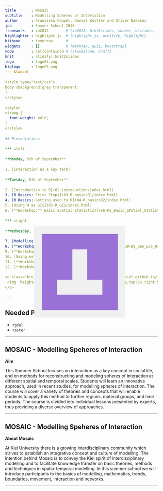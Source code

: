 ```yaml
---
title       : Mosaic 
subtitle    : Modelling Spheres of Intercation
author      : Franziska Faupel, Daniel Knitter and Oliver Nakoinz
job         : Summer School 2016
framework   : io2012        # {io2012, html5slides, shower, dzslides, ...}
highlighter : highlight.js  # {highlight.js, prettify, highlight}
hitheme     : tomorrow      # 
widgets     : []            # {mathjax, quiz, bootstrap}
mode        : selfcontained # {standalone, draft}
knit        : slidify::knit2slides
logo        : logo03.png
biglogo     : logo03.png
--- &twocol

<style type="text/css">
body {background:grey transparent;
}
</style>

<style>
strong {
  font-weight: bold;
}
</style>

## Presentations

*** =left

**Monday, 5th of September**

1. [Interaction as a key term]

**Tuesday, 6th of September**

2. [Introduction to R](02-introduction/index.html)
3. [R Basics: Frist Steps](03-R_basics01/index.html)
4. [R Basics: Getting used to R](04-R_basics02/index.html)
5. [Using R as GIS](05-R_GIS/index.html)
6. [**Workshop:** Basic Spatial Statistics](06-WS_Basic_SPatial_Statistics/index.html)

*** =right

**Wednesday, 7th of September**

7. [Modelling Interaction: Cultural distances]
8. [**Workshop**: Geographical and Econimic Distances](08-WS_Geo_Eco_Distances/index.html)
9. [**Workshop:** Cultural Distances]
10. [Using network approaches to modell Interaction]
11. [**Workshop:** Pointpattern Analysis]
12. [**Workshop:** Network Analysis]

<a class="btn btn-primary btn-large" href='https://isaakiel.github.io/index.html'>
 <img  height="100" width="100" style='position:absolute;top:5%;right:5%' src='assets/img/ISAAK.png' />
</a>

---
```


## Needed Packages

- `rgdal`
- `raster`

---

## MOSAIC - Modelling Speheres of Interaction

**Aim**

This Summer School focuses on interaction as a key concept in social life, and 
on methods for reconstructing and modeling spheres of interaction at different 
spatial and temporal scales. Students will learn an innovative approach, used in
recent studies, for modelling spheres of interaction. The course will cover a 
variety of theories and concepts that will enable students to apply this method 
to further regions, material groups, and time periods. The course is divided 
into individual lessons presented by experts, thus providing a diverse overview 
of approaches.

---

## MOSAIC - Modelling Speheres of Interaction

**About Mosaic**

At Kiel University there is a growing interdisciplinary community which strives 
to establish an integrative concept and culture of modelling. The intention 
behind Mosaic is to convey the Kiel spirit of interdisciplinary modelling and to
facilitate knowledge transfer on basic theories, methods and techniques in 
spatio-temporal modelling. In this summer school we will introduce participants 
to the basics of modelling, mathematics, trends, boundaries, movement, 
interaction and networks.

---

<a class="btn btn-primary btn-large" href='https://isaakiel.github.io/index.html'>
 <img  height="300" width="300" style='position:absolute;top:20%;right:35%' src='assets/img/ISAAK.png' />
</a>

